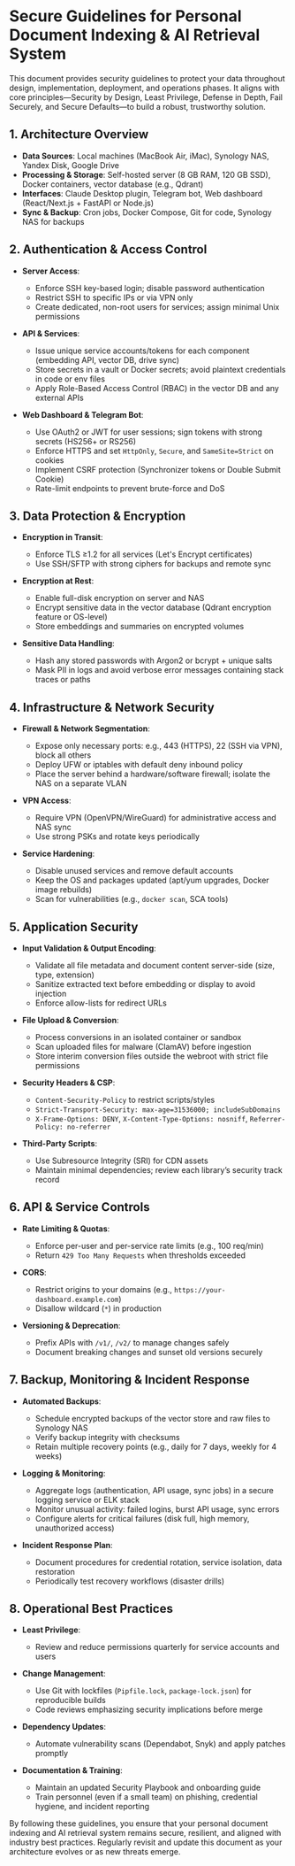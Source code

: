# Secure Guidelines for Personal Document Indexing & AI Retrieval System

This document provides security guidelines to protect your data throughout design, implementation, deployment, and operations phases. It aligns with core principles—Security by Design, Least Privilege, Defense in Depth, Fail Securely, and Secure Defaults—to build a robust, trustworthy solution.

## 1. Architecture Overview

*   **Data Sources**: Local machines (MacBook Air, iMac), Synology NAS, Yandex Disk, Google Drive
*   **Processing & Storage**: Self-hosted server (8 GB RAM, 120 GB SSD), Docker containers, vector database (e.g., Qdrant)
*   **Interfaces**: Claude Desktop plugin, Telegram bot, Web dashboard (React/Next.js + FastAPI or Node.js)
*   **Sync & Backup**: Cron jobs, Docker Compose, Git for code, Synology NAS for backups

## 2. Authentication & Access Control

*   **Server Access**:

    *   Enforce SSH key-based login; disable password authentication
    *   Restrict SSH to specific IPs or via VPN only
    *   Create dedicated, non-root users for services; assign minimal Unix permissions

*   **API & Services**:

    *   Issue unique service accounts/tokens for each component (embedding API, vector DB, drive sync)
    *   Store secrets in a vault or Docker secrets; avoid plaintext credentials in code or env files
    *   Apply Role-Based Access Control (RBAC) in the vector DB and any external APIs

*   **Web Dashboard & Telegram Bot**:

    *   Use OAuth2 or JWT for user sessions; sign tokens with strong secrets (HS256+ or RS256)
    *   Enforce HTTPS and set `HttpOnly`, `Secure`, and `SameSite=Strict` on cookies
    *   Implement CSRF protection (Synchronizer tokens or Double Submit Cookie)
    *   Rate-limit endpoints to prevent brute-force and DoS

## 3. Data Protection & Encryption

*   **Encryption in Transit**:

    *   Enforce TLS ≥1.2 for all services (Let's Encrypt certificates)
    *   Use SSH/SFTP with strong ciphers for backups and remote sync

*   **Encryption at Rest**:

    *   Enable full-disk encryption on server and NAS
    *   Encrypt sensitive data in the vector database (Qdrant encryption feature or OS-level)
    *   Store embeddings and summaries on encrypted volumes

*   **Sensitive Data Handling**:

    *   Hash any stored passwords with Argon2 or bcrypt + unique salts
    *   Mask PII in logs and avoid verbose error messages containing stack traces or paths

## 4. Infrastructure & Network Security

*   **Firewall & Network Segmentation**:

    *   Expose only necessary ports: e.g., 443 (HTTPS), 22 (SSH via VPN), block all others
    *   Deploy UFW or iptables with default deny inbound policy
    *   Place the server behind a hardware/software firewall; isolate the NAS on a separate VLAN

*   **VPN Access**:

    *   Require VPN (OpenVPN/WireGuard) for administrative access and NAS sync
    *   Use strong PSKs and rotate keys periodically

*   **Service Hardening**:

    *   Disable unused services and remove default accounts
    *   Keep the OS and packages updated (apt/yum upgrades, Docker image rebuilds)
    *   Scan for vulnerabilities (e.g., `docker scan`, SCA tools)

## 5. Application Security

*   **Input Validation & Output Encoding**:

    *   Validate all file metadata and document content server-side (size, type, extension)
    *   Sanitize extracted text before embedding or display to avoid injection
    *   Enforce allow-lists for redirect URLs

*   **File Upload & Conversion**:

    *   Process conversions in an isolated container or sandbox
    *   Scan uploaded files for malware (ClamAV) before ingestion
    *   Store interim conversion files outside the webroot with strict file permissions

*   **Security Headers & CSP**:

    *   `Content-Security-Policy` to restrict scripts/styles
    *   `Strict-Transport-Security: max-age=31536000; includeSubDomains`
    *   `X-Frame-Options: DENY`, `X-Content-Type-Options: nosniff`, `Referrer-Policy: no-referrer`

*   **Third-Party Scripts**:

    *   Use Subresource Integrity (SRI) for CDN assets
    *   Maintain minimal dependencies; review each library’s security track record

## 6. API & Service Controls

*   **Rate Limiting & Quotas**:

    *   Enforce per-user and per-service rate limits (e.g., 100 req/min)
    *   Return `429 Too Many Requests` when thresholds exceeded

*   **CORS**:

    *   Restrict origins to your domains (e.g., `https://your-dashboard.example.com`)
    *   Disallow wildcard (`*`) in production

*   **Versioning & Deprecation**:

    *   Prefix APIs with `/v1/`, `/v2/` to manage changes safely
    *   Document breaking changes and sunset old versions securely

## 7. Backup, Monitoring & Incident Response

*   **Automated Backups**:

    *   Schedule encrypted backups of the vector store and raw files to Synology NAS
    *   Verify backup integrity with checksums
    *   Retain multiple recovery points (e.g., daily for 7 days, weekly for 4 weeks)

*   **Logging & Monitoring**:

    *   Aggregate logs (authentication, API usage, sync jobs) in a secure logging service or ELK stack
    *   Monitor unusual activity: failed logins, burst API usage, sync errors
    *   Configure alerts for critical failures (disk full, high memory, unauthorized access)

*   **Incident Response Plan**:

    *   Document procedures for credential rotation, service isolation, data restoration
    *   Periodically test recovery workflows (disaster drills)

## 8. Operational Best Practices

*   **Least Privilege**:

    *   Review and reduce permissions quarterly for service accounts and users

*   **Change Management**:

    *   Use Git with lockfiles (`Pipfile.lock`, `package-lock.json`) for reproducible builds
    *   Code reviews emphasizing security implications before merge

*   **Dependency Updates**:

    *   Automate vulnerability scans (Dependabot, Snyk) and apply patches promptly

*   **Documentation & Training**:

    *   Maintain an updated Security Playbook and onboarding guide
    *   Train personnel (even if a small team) on phishing, credential hygiene, and incident reporting

By following these guidelines, you ensure that your personal document indexing and AI retrieval system remains secure, resilient, and aligned with industry best practices. Regularly revisit and update this document as your architecture evolves or as new threats emerge.
